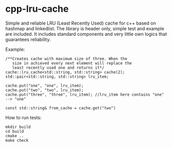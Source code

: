 cpp-lru-cache
=============

Simple and reliable LRU (Least Recently Used) cache for c++ based on hashmap and linkedlist. The library is header only, simple test and example are included.
It includes standard components and very little own logics that guarantees reliability.

Example:

```
/**Creates cache with maximum size of three. When the 
   size in achieved every next element will replace the 
   least recently used one and returns it*/
cache::lru_cache<std::string, std::string> cache(2);
std::pair<std::string, std::string> lru_item;

cache.put("one", "one", lru_item);
cache.put("two", "two", lru_item);
cache.put("three", "three", lru_item); //lru_item here contains "one" --> "one"

const std::string& from_cache = cache.get("two")

```

How to run tests:

```
mkdir build
cd build
cmake ..
make check
```
